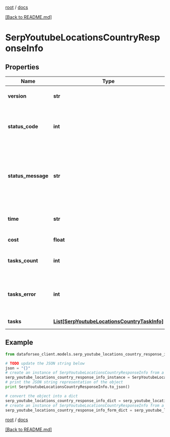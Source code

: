 [root](./../ "root") / [docs](./ "docs")

[[Back to README.md]](./../README.md "[Back to README.md]")

# SerpYoutubeLocationsCountryResponseInfo

## Properties

Name | Type | Description | Notes
------------ | ------------- | ------------- | -------------
**version** | **str** | the current version of the API | [optional]
**status_code** | **int** | general status code you can find the full list of the response codes here | [optional]
**status_message** | **str** | general informational message you can find the full list of general informational messages here | [optional]
**time** | **str** | total execution time, seconds | [optional]
**cost** | **float** | total tasks cost, USD | [optional]
**tasks_count** | **int** | the number of tasks in the tasks array | [optional]
**tasks_error** | **int** | the number of tasks in the tasks array returned with an error | [optional]
**tasks** | [**List[SerpYoutubeLocationsCountryTaskInfo]**](SerpYoutubeLocationsCountryTaskInfo.md) | array of tasks | [optional]

## Example

```python
from dataforseo_client.models.serp_youtube_locations_country_response_info import SerpYoutubeLocationsCountryResponseInfo

# TODO update the JSON string below
json = "{}"
# create an instance of SerpYoutubeLocationsCountryResponseInfo from a JSON string
serp_youtube_locations_country_response_info_instance = SerpYoutubeLocationsCountryResponseInfo.from_json(json)
# print the JSON string representation of the object
print SerpYoutubeLocationsCountryResponseInfo.to_json()

# convert the object into a dict
serp_youtube_locations_country_response_info_dict = serp_youtube_locations_country_response_info_instance.to_dict()
# create an instance of SerpYoutubeLocationsCountryResponseInfo from a dict
serp_youtube_locations_country_response_info_form_dict = serp_youtube_locations_country_response_info.from_dict(serp_youtube_locations_country_response_info_dict)
```

  

[root](./../ "root") / [docs](./ "docs")

[[Back to README.md]](./../README.md "[Back to README.md]")